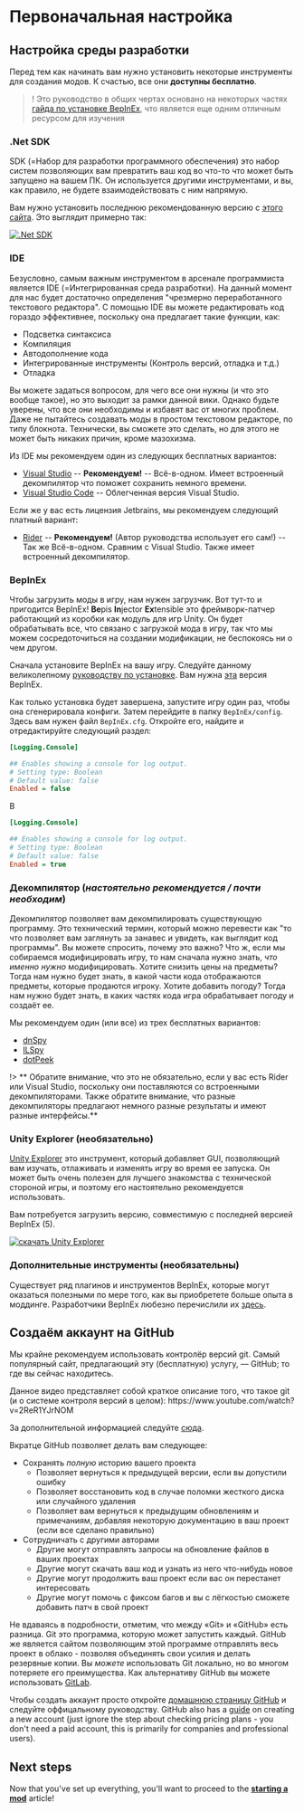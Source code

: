 # Первоначальная настройка

## Настройка среды разработки

Перед тем как начинать вам нужно установить некоторые инструменты для создания модов. К счастью, все они **доступны бесплатно**.

> ! Это руководство в общих чертах основано на некоторых частях [гайда по установке BepInEx](https://docs.bepinex.dev/articles/dev_guide/plugin_tutorial/1_setup.html), что является еще одним отличным ресурсом для изучения

### .Net SDK

SDK (=Набор для разработки программного обеспечения) это набор систем позволяющих вам превратить ваш код во что-то что может быть запущено на вашем ПК. Он используется другими инструментами, и вы, как правило, не будете взаимодействовать с ним напрямую.

Вам нужно установить последнюю рекомендованную версию с [этого сайта](https://dotnet.microsoft.com/en-us/download). Это выглядит примерно так:

[![.Net SDK](../docs/files/initial-setup/netsdkdownload.png)](https://dotnet.microsoft.com/en-us/download)

### IDE

Безусловно, самым важным инструментом в арсенале программиста является IDE (=Интегрированная среда разработки). На данный момент для нас будет достаточно определения "чрезмерно переработанного текстового редактора". С помощью IDE вы можете редактировать код гораздо эффективнее, поскольку она предлагает такие функции, как:

- Подсветка синтаксиса
- Компиляция
- Автодополнение кода
- Интегрированные инструменты (Контроль версий, отладка и т.д.)
- Отладка

Вы можете задаться вопросом, для чего все они нужны (и что это вообще такое), но это выходит за рамки данной вики. Однако будьте уверены, что все они необходимы и избавят вас от многих проблем. Даже не пытайтесь создавать моды в простом текстовом редакторе, по типу блокнота. Технически, вы сможете это сделать, но для этого не может быть никаких причин, кроме мазохизма.

Из IDE мы рекомендуем один из следующих бесплатных вариантов:

- [Visual Studio](https://visualstudio.microsoft.com/) -- **Рекомендуем!** -- Всё-в-одном. Имеет встроенный декомпилятор что поможет сохранить немного времени.
- [Visual Studio Code](https://code.visualstudio.com/) -- Облегченная версия Visual Studio.

Если же у вас есть лицензия Jetbrains, мы рекомендуем следующий платный вариант:

- [Rider](https://www.jetbrains.com/rider/) -- **Рекомендуем!** (Автор руководства использует его сам!) -- Так же Всё-в-одном. Сравним с Visual Studio. Также имеет встроенный декомпилятор.

### BepInEx

Чтобы загрузить моды в игру, нам нужен загрузчик. Вот тут-то и пригодится BepInEx! **Be**pis **In**jector **Ex**tensible это фреймворк-патчер работающий из коробки как модуль для игр Unity. Он будет обрабатывать все, что связано с загрузкой мода в игру, так что мы можем сосредоточиться на создании модификации, не беспокоясь ни о чем другом.

Сначала установите BepInEx на вашу игру. Следуйте данному великолепному [руководству по установке](https://docs.bepinex.dev/articles/user_guide/installation/index.html). Вам нужна [эта](https://github.com/BepInEx/BepInEx/releases/download/v5.4.22/BepInEx_x64_5.4.22.0.zip) версия BepInEx.

Как только установка будет завершена, запустите игру один раз, чтобы она сгенерировала конфиги. Затем перейдите в папку `BepInEx/config`. Здесь вам нужен файл `BepInEx.cfg`. Откройте его, найдите и отредактируйте следующий раздел:

```ini
[Logging.Console]

## Enables showing a console for log output.
# Setting type: Boolean
# Default value: false
Enabled = false
```

В

```ini
[Logging.Console]

## Enables showing a console for log output.
# Setting type: Boolean
# Default value: false
Enabled = true
```

### Декомпилятор (_настоятельно рекомендуется / почти необходим_)

Декомпилятор позволяет вам декомпилировать существующую программу. Это технический термин, который можно перевести как "то что позволяет вам заглянуть за занавес и увидеть, как выглядит код программы". Вы можете спросить, почему это важно? Что ж, если мы собираемся модифицировать игру, то нам сначала нужно знать, _что именно нужно_ модифицировать. Хотите снизить цены на предметы? Тогда нам нужно будет знать, в какой части кода отображаются предметы, которые продаются игроку. Хотите добавить погоду? Тогда нам нужно будет знать, в каких частях кода игра обрабатывает погоду и создаёт ее.

Мы рекомендуем один (или все) из трех бесплатных вариантов:

- [dnSpy](https://github.com/dnSpy/dnSpy)
- [ILSpy](https://github.com/icsharpcode/ILSpy)
- [dotPeek](https://www.jetbrains.com/decompiler/)

!> \*\* Обратите внимание, что это не обязательно, если у вас есть Rider или Visual Studio, поскольку они поставляются со встроенными декомпиляторами. Также обратите внимание, что разные декомпиляторы предлагают немного разные результаты и имеют разные интерфейсы.\*\*

### Unity Explorer (необязательно)

[Unity Explorer](https://github.com/sinai-dev/UnityExplorer) это инструмент, который добавляет GUI, позволяющий вам изучать, отлаживать и изменять игру во время ее запуска. Он может быть очень полезен для лучшего знакомства с технической стороной игры, и поэтому его настоятельно рекомендуется использовать.

Вам потребуется загрузить версию, совместимую с последней версией BepInEx (5).

[![скачать Unity Explorer](../docs/files/initial-setup/unityexplorerdownload.png)](https://github.com/sinai-dev/UnityExplorer/releases/latest/download/UnityExplorer.BepInEx5.Mono.zip)

### Дополнительные инструменты (необязательны)

Существует ряд плагинов и инструментов BepInEx, которые могут оказаться полезными по мере того, как вы приобретете больше опыта в моддинге. Разработчики BepInEx любезно перечислили их [здесь](https://docs.bepinex.dev/articles/dev_guide/dev_tools.html).

## Создаём аккаунт на GitHub

Мы крайне рекомендуем использовать контролёр версий git. Самый популярный сайт, предлагающий эту (бесплатную) услугу, — GitHub; то где вы сейчас находитесь.

Данное видео представляет собой краткое описание того, что такое git (и о системе контроля версий в целом): https\://www\.youtube.com/watch?v=2ReR1YJrNOM

За дополнительной информацией следуйте [сюда](https://docs.github.com/en/get-started/quickstart/hello-world).

Вкратце GitHub позволяет делать вам следующее:

- Сохранять _полную_ историю вашего проекта
  - Позволяет вернуться к предыдущей версии, если вы допустили ошибку
  - Позволяет восстановить код в случае поломки жесткого диска или случайного удаления
  - Позволяет вам вернуться к предыдущим обновлениям и примечаниям, добавляя некоторую документацию в ваш проект (если все сделано правильно)
- Сотрудничать с другими авторами
  - Другие могут отправлять запросы на обновление файлов в ваших проектах
  - Другие могут скачать ваш код и узнать из него что-нибудь новое
  - Другие могут продолжить ваш проект если вас он перестанет интересовать
  - Другие могут помочь с фиксом багов и вы с лёгкостью сможете добавить патч в свой проект

Не вдаваясь в подробности, отметим, что между «Git» и «GitHub» есть разница. Git это программа, которую может запустить каждый. GitHub же является сайтом позволяющим этой программе отправлять весь проект в облако - позволяя объединять свои усилия и делать резервные копии. Вы _можете_ использовать Git локально, но во многом потеряете его преимущества. Как альтернативу GitHub вы можете использовать [GitLab](https://about.gitlab.com/).

Чтобы создать аккаунт просто откройте [домашнюю страницу GitHub](https://github.com/) и следуйте оффицальному руководству. GitHub also has a [guide](https://docs.github.com/en/get-started/onboarding/getting-started-with-your-github-account) on creating a new account (just ignore the step about checking pricing plans - you don't need a paid account, this is primarily for companies and professional users).

## Next steps

Now that you've set up everything, you'll want to proceed to the **[starting a mod](starting-a-mod)** article!
